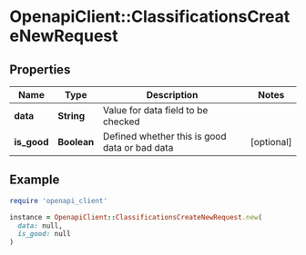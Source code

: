 # OpenapiClient::ClassificationsCreateNewRequest

## Properties

| Name | Type | Description | Notes |
| ---- | ---- | ----------- | ----- |
| **data** | **String** | Value for data field to be checked |  |
| **is_good** | **Boolean** | Defined whether this is good data or bad data | [optional] |

## Example

```ruby
require 'openapi_client'

instance = OpenapiClient::ClassificationsCreateNewRequest.new(
  data: null,
  is_good: null
)
```


